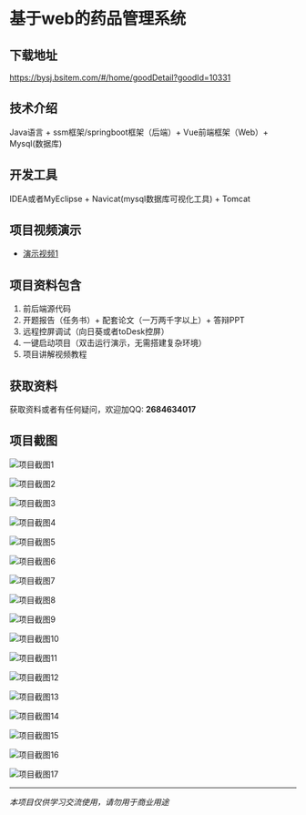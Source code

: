 # 基于web的药品管理系统

## 下载地址
https://bysj.bsitem.com/#/home/goodDetail?goodId=10331

## 技术介绍
Java语言 + ssm框架/springboot框架（后端）+ Vue前端框架（Web）+ Mysql(数据库)

## 开发工具
IDEA或者MyEclipse + Navicat(mysql数据库可视化工具) + Tomcat

## 项目视频演示
- [演示视频1](https://graduation-images.oss-cn-beijing.aliyuncs.com/videos/828%E5%A5%97ssm%E5%BD%95%E5%83%8F/10331_ssm175%E5%9F%BA%E4%BA%8Eweb%E7%9A%84%E8%8D%AF%E5%93%81%E7%AE%A1%E7%90%86%E7%B3%BB%E7%BB%9F%2Bvue%E5%BD%95%E5%83%8F.mp4)

## 项目资料包含
1. 前后端源代码
2. 开题报告（任务书）+ 配套论文（一万两千字以上）+ 答辩PPT
3. 远程控屏调试（向日葵或者toDesk控屏）
4. 一键启动项目（双击运行演示，无需搭建复杂环境）
5. 项目讲解视频教程

## 获取资料
获取资料或者有任何疑问，欢迎加QQ: **2684634017**

## 项目截图
![项目截图1](https://graduation-images.oss-cn-beijing.aliyuncs.com/图片/10331/毕设论坛项目主图.jpg)

![项目截图2](https://graduation-images.oss-cn-beijing.aliyuncs.com/图片/10331/1.png)

![项目截图3](https://graduation-images.oss-cn-beijing.aliyuncs.com/图片/10331/2.png)

![项目截图4](https://graduation-images.oss-cn-beijing.aliyuncs.com/图片/10331/3.png)

![项目截图5](https://graduation-images.oss-cn-beijing.aliyuncs.com/图片/10331/4.png)

![项目截图6](https://graduation-images.oss-cn-beijing.aliyuncs.com/图片/10331/5.png)

![项目截图7](https://graduation-images.oss-cn-beijing.aliyuncs.com/图片/10331/6.png)

![项目截图8](https://graduation-images.oss-cn-beijing.aliyuncs.com/图片/10331/7.png)

![项目截图9](https://graduation-images.oss-cn-beijing.aliyuncs.com/图片/10331/8.png)

![项目截图10](https://graduation-images.oss-cn-beijing.aliyuncs.com/图片/10331/9.png)

![项目截图11](https://graduation-images.oss-cn-beijing.aliyuncs.com/图片/10331/10.png)

![项目截图12](https://graduation-images.oss-cn-beijing.aliyuncs.com/图片/10331/11.png)

![项目截图13](https://graduation-images.oss-cn-beijing.aliyuncs.com/图片/10331/12.png)

![项目截图14](https://graduation-images.oss-cn-beijing.aliyuncs.com/图片/10331/13.png)

![项目截图15](https://graduation-images.oss-cn-beijing.aliyuncs.com/图片/10331/14.png)

![项目截图16](https://graduation-images.oss-cn-beijing.aliyuncs.com/图片/10331/15.png)

![项目截图17](https://graduation-images.oss-cn-beijing.aliyuncs.com/图片/10331/16.png)

---
*本项目仅供学习交流使用，请勿用于商业用途*
